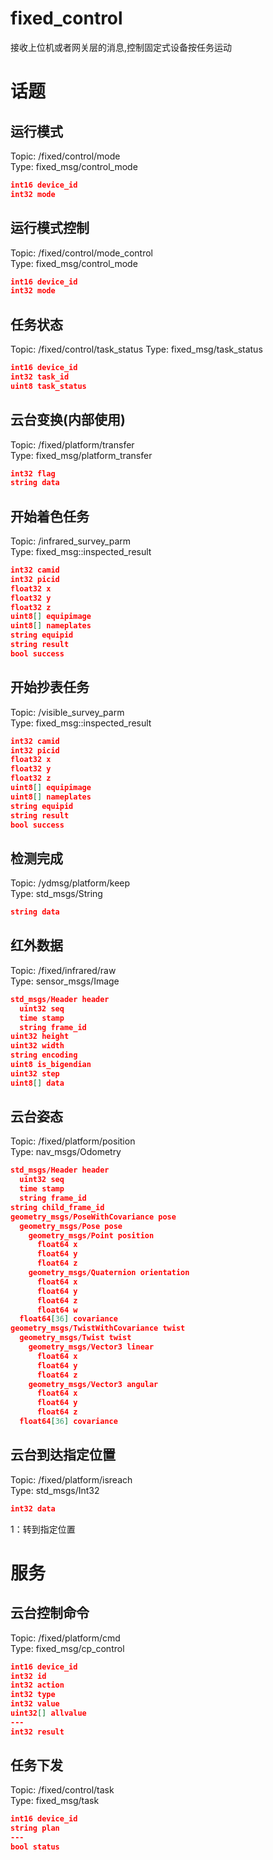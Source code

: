 <!--
 * @Descripttion: 
 * @version: 
 * @Author: li
 * @Date: 2021-05-12 16:14:16
 * @LastEditors: li
 * @LastEditTime: 2021-05-12 18:18:01
-->
# fixed_control
接收上位机或者网关层的消息,控制固定式设备按任务运动      
#  话题
##  运行模式
Topic: /fixed/control/mode  
Type: fixed_msg/control_mode  
```json
int16 device_id
int32 mode
```
##  运行模式控制
Topic: /fixed/control/mode_control  
Type: fixed_msg/control_mode  
```json
int16 device_id
int32 mode
```
##  任务状态
Topic: /fixed/control/task_status 
Type: fixed_msg/task_status    
```json
int16 device_id
int32 task_id
uint8 task_status
```
##  云台变换(内部使用)
Topic: /fixed/platform/transfer  
Type: fixed_msg/platform_transfer  
```json
int32 flag
string data
```
##  开始着色任务
Topic: /infrared_survey_parm  
Type: fixed_msg::inspected_result    
```json
int32 camid
int32 picid
float32 x
float32 y
float32 z
uint8[] equipimage
uint8[] nameplates
string equipid
string result
bool success
```
##  开始抄表任务
Topic: /visible_survey_parm  
Type: fixed_msg::inspected_result  
```json
int32 camid
int32 picid
float32 x
float32 y
float32 z
uint8[] equipimage
uint8[] nameplates
string equipid
string result
bool success
```
##  检测完成
Topic: /ydmsg/platform/keep  
Type: std_msgs/String  
```json
string data
```
##  红外数据
Topic: /fixed/infrared/raw  
Type: sensor_msgs/Image  
```json
std_msgs/Header header
  uint32 seq
  time stamp
  string frame_id
uint32 height
uint32 width
string encoding
uint8 is_bigendian
uint32 step
uint8[] data
```
##  云台姿态
Topic: /fixed/platform/position  
Type:  nav_msgs/Odometry  
```json
std_msgs/Header header
  uint32 seq
  time stamp
  string frame_id
string child_frame_id
geometry_msgs/PoseWithCovariance pose
  geometry_msgs/Pose pose
    geometry_msgs/Point position
      float64 x
      float64 y
      float64 z
    geometry_msgs/Quaternion orientation
      float64 x
      float64 y
      float64 z
      float64 w
  float64[36] covariance
geometry_msgs/TwistWithCovariance twist
  geometry_msgs/Twist twist
    geometry_msgs/Vector3 linear
      float64 x
      float64 y
      float64 z
    geometry_msgs/Vector3 angular
      float64 x
      float64 y
      float64 z
  float64[36] covariance
```
##  云台到达指定位置
Topic: /fixed/platform/isreach  
Type: std_msgs/Int32  
```json
int32 data
```
1：转到指定位置

#  服务
##  云台控制命令
Topic: /fixed/platform/cmd  
Type: fixed_msg/cp_control  
```json
int16 device_id
int32 id
int32 action
int32 type
int32 value
uint32[] allvalue
---
int32 result
```
##  任务下发
Topic: /fixed/control/task  
Type: fixed_msg/task    
```json
int16 device_id
string plan
---
bool status
```
